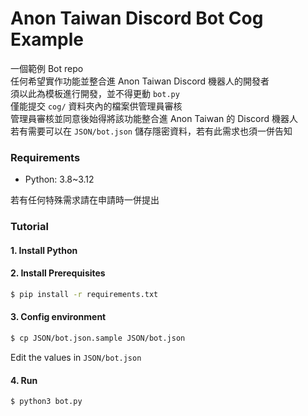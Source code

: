 # Anon Taiwan Discord Bot Cog Example

一個範例 Bot repo  
任何希望實作功能並整合進 Anon Taiwan Discord 機器人的開發者  
須以此為模板進行開發，並不得更動 `bot.py`  
僅能提交 `cog/` 資料夾內的檔案供管理員審核  
管理員審核並同意後始得將該功能整合進 Anon Taiwan 的 Discord 機器人  
若有需要可以在 `JSON/bot.json` 儲存隱密資料，若有此需求也須一併告知

### Requirements

- Python: 3.8~3.12

若有任何特殊需求請在申請時一併提出

### Tutorial

#### 1. Install Python

#### 2. Install Prerequisites

```bash
$ pip install -r requirements.txt
```

#### 3. Config environment

```bash
$ cp JSON/bot.json.sample JSON/bot.json
```

Edit the values in `JSON/bot.json`

#### 4. Run

```bash
$ python3 bot.py
```